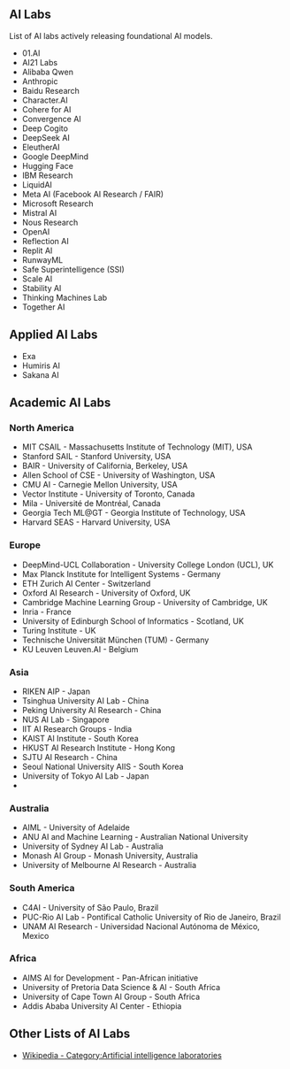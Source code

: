 


## AI Labs
List of AI labs actively releasing foundational AI models.

- 01.AI
- AI21 Labs
- Alibaba Qwen
- Anthropic
- Baidu Research
- Character.AI
- Cohere for AI
- Convergence AI
- Deep Cogito
- DeepSeek AI
- EleutherAI
- Google DeepMind
- Hugging Face
- IBM Research
- LiquidAI
- Meta AI (Facebook AI Research / FAIR)
- Microsoft Research
- Mistral AI
- Nous Research
- OpenAI
- Reflection AI
- Replit AI
- RunwayML
- Safe Superintelligence (SSI)
- Scale AI
- Stability AI
- Thinking Machines Lab
- Together AI


## Applied AI Labs
- Exa
- Humiris AI
- Sakana AI


## Academic AI Labs

### North America
- MIT CSAIL - Massachusetts Institute of Technology (MIT), USA
- Stanford SAIL - Stanford University, USA
- BAIR - University of California, Berkeley, USA
- Allen School of CSE - University of Washington, USA
- CMU AI - Carnegie Mellon University, USA
- Vector Institute - University of Toronto, Canada
- Mila - Université de Montréal, Canada
- Georgia Tech ML@GT - Georgia Institute of Technology, USA
- Harvard SEAS - Harvard University, USA

### Europe
- DeepMind-UCL Collaboration - University College London (UCL), UK
- Max Planck Institute for Intelligent Systems - Germany
- ETH Zurich AI Center - Switzerland
- Oxford AI Research - University of Oxford, UK
- Cambridge Machine Learning Group - University of Cambridge, UK
- Inria - France
- University of Edinburgh School of Informatics - Scotland, UK
- Turing Institute - UK
- Technische Universität München (TUM) - Germany
- KU Leuven Leuven.AI - Belgium

### Asia
- RIKEN AIP - Japan
- Tsinghua University AI Lab - China
- Peking University AI Research - China
- NUS AI Lab - Singapore
- IIT AI Research Groups - India 
- KAIST AI Institute - South Korea
- HKUST AI Research Institute - Hong Kong
- SJTU AI Research - China
- Seoul National University AIIS - South Korea
- University of Tokyo AI Lab - Japan
- 

### Australia
- AIML - University of Adelaide
- ANU AI and Machine Learning - Australian National University
- University of Sydney AI Lab - Australia
- Monash AI Group - Monash University, Australia
- University of Melbourne AI Research - Australia

### South America
- C4AI - University of São Paulo, Brazil
- PUC-Rio AI Lab - Pontifical Catholic University of Rio de Janeiro, Brazil
- UNAM AI Research - Universidad Nacional Autónoma de México, Mexico

### Africa
- AIMS AI for Development - Pan-African initiative
- University of Pretoria Data Science & AI - South Africa
- University of Cape Town AI Group - South Africa
- Addis Ababa University AI Center - Ethiopia
  

## Other Lists of AI Labs
- [Wikipedia - Category:Artificial intelligence laboratories](https://en.wikipedia.org/wiki/Category:Artificial_intelligence_laboratories)
  


